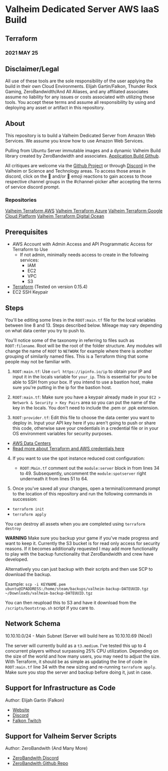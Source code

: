 # Valheim Dedicated Server AWS IaaS Build

## Terraform

### 2021 MAY 25

## Disclaimer/Legal

All use of these tools are the sole responsibility of the user applying the build in their own Cloud Environments.  Elijah Gartin/Falkon, Thunder Rock Gaming, ZeroBandwidth/And All Aliases, and any affiliated associates assume no liability for any issues or costs associated with utilizing these tools. You accept these terms and assume all responsibility by using and deploying any asset or artifact in this repository.

## About

This repository is to build a Valheim Dedicated Server from Amazon Web Services.  We assume you know how to use Amazon Web Services.

Pulling from Ubuntu Server immutable images and a dynamic Valheim Build library created by ZeroBandwidth and associates. [Application Build Github](https://github.com/Nimdy/Dedicated_Valheim_Server_Script.git). 

All critiques are welcome via the [Github Project](https://github.com/users/ElijahGartin/projects/2) or through [Discord](https://discord.gg/Trwr3Ty) in the Valheim or Science and Technology areas. To access those areas in discord, click on the :evergreen_tree: and/or :rocket: emoji reactions to gain access to those respective channel groups in the #channel-picker after accepting the terms of service discord prompt.

### Repositories

[Valheim Terraform AWS](https://github.com/ElijahGartin/valheim-dedicated-server-aws)
[Valheim Terraform Azure](https://github.com/ElijahGartin/valheim-dedicated-server-azure)
[Valheim Terraform Google Cloud Platform](https://github.com/ElijahGartin/valheim-dedicated-server-gcp)
[Valheim Terraform Digital Ocean](https://github.com/ElijahGartin/valheim-dedicated-server-digio)

## Prerequisites

  - AWS Account with Admin Access and API Programmatic Access for Terraform to Use
    - If not admin, minimally needs access to create in the following services:
      - IAM
      - EC2
      - VPC
      - S3
  - [Terraform](https://www.terraform.io/downloads.html) (Tested on version 0.15.4)
  - EC2 SSH Keypair

## Steps

You'll be editing some lines in the `ROOT:main.tf` file for the local variables between line 8 and 13. Steps described below. Mileage may vary depending on what data center you try to push to.

You'll notice some of the taxonomy in referring to files such as `ROOT:filename`.  Root will be the root of the folder structure. Any modules will change the name of `ROOT` to `NETWORK` for example where there is another grouping of similarily named files.  This is a Terraform thing that some people may not be familiar with.

1. `ROOT:main.tf`: Use `curl https://ipinfo.io/ip` to obtain your IP and input it in the locals variable for `your_ip`. This is essential for you to be able to SSH from your box.  If you intend to use a bastion host, make sure you're putting in the ip for the bastion host.

2. `ROOT:main.tf`: Make sure you have a keypair already made in your `EC2 > Network & Security > Key Pairs` area so you can put the name of the key in the locals.  You don't need to include the .pem or .ppk extension.

3. `ROOT:provider.tf`: Edit this file to choose the data center you want to deploy in. Input your API key here if you aren't going to push or share this code, otherwise save your credentials in a credential file or in your OS environment variables for security purposes.
  - [AWS Data Centers](https://docs.aws.amazon.com/general/latest/gr/rande.html)
  - [Read more about Terraform and AWS credentials here](https://registry.terraform.io/providers/hashicorp/aws/latest/docs)

4. If you want to use the spot instance reduced cost configuration:
    - `ROOT:Main.tf` comment out the `module:server` block in  from lines 34 to 49. Subsequently, uncomment the `module:spotserver` right underneath it from lines 51 to 64.

5. Once you've saved all your changes, open a terminal/command prompt to the location of this repository and run the following commands in succession:
  - `terraform init`
  - `terraform apply`

  You can destroy all assets when you are completed using `terraform destroy`

  **WARNING**
  Make sure you backup your game if you've made progress and want to keep it. Currently the S3 bucket is for read only access for security reasons. If it becomes additionally requested I may add more functionality to play with the backup functionality that ZeroBandwidth and crew have developed.

  Alternatively you can just backup with their scripts and then use SCP to download the backup.

  Example:
  ```scp -i KEYNAME.pem ubuntu@IPADDRESS:/home/steam/backups/valheim-backup-DATEUUID.tgz ~/Downloads/valheim-backup-DATEUUID.tgz```

  You can then reupload this to S3 and have it download from the `/scripts/bootstrap.sh` script if you care to.

## Network Schema

10.10.10.0/24 - Main Subnet (Server will build here as 10.10.10.69 (Nice))

The server will currently build as a `t3.medium`. I've tested this up to 4 concurrent players without surpassing 25% CPU utilization.  Depending on the size of the world and how many users, you may need to adjust the size. With Terraform, it should be as simple as updating the line of code in `ROOT:main.tf` line 34 with the new sizing and re-running `terraform apply`. Make sure you stop the server and backup before doing it, just in case.

## Support for Infrastructure as Code

Author: Elijah Gartin (Falkon)

- [Website](https://www.thunderrockgaming.com)
- [Discord](https://discord.gg/Trwr3Ty)
- [Falkon Twitch](https://twitch.tv/FalkonTTV)

## Support for Valheim Server Scripts

Author: ZeroBandwith (And Many More)

- [ZeroBandwith Discord](https://discord.gg/ejgQUfc)
- [ZeroBandwith Github Repo](https://github.com/Nimdy/Dedicated_Valheim_Server_Script.git)
